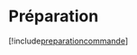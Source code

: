 # Préparation

[!include[preparationcommande](preparation.preparationcommande.autogen.md)]



















































































